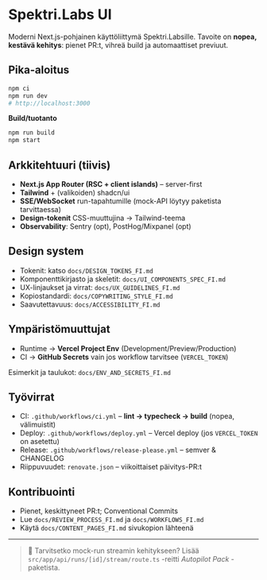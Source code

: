 # Spektri.Labs UI

Moderni Next.js-pohjainen käyttöliittymä Spektri.Labsille. Tavoite on **nopea, kestävä kehitys**: pienet PR:t, vihreä build ja automaattiset previuut.

## Pika-aloitus

```bash
npm ci
npm run dev
# http://localhost:3000
```

**Build/tuotanto**

```bash
npm run build
npm start
```

## Arkkitehtuuri (tiivis)

- **Next.js App Router (RSC + client islands)** – server-first
- **Tailwind** + (valikoiden) shadcn/ui
- **SSE/WebSocket** run-tapahtumille (mock-API löytyy paketista tarvittaessa)
- **Design-tokenit** CSS-muuttujina → Tailwind-teema
- **Observability**: Sentry (opt), PostHog/Mixpanel (opt)

## Design system

- Tokenit: katso `docs/DESIGN_TOKENS_FI.md`
- Komponenttikirjasto ja skeletit: `docs/UI_COMPONENTS_SPEC_FI.md`
- UX-linjaukset ja virrat: `docs/UX_GUIDELINES_FI.md`
- Kopiostandardi: `docs/COPYWRITING_STYLE_FI.md`
- Saavutettavuus: `docs/ACCESSIBILITY_FI.md`

## Ympäristömuuttujat

- Runtime → **Vercel Project Env** (Development/Preview/Production)
- CI → **GitHub Secrets** vain jos workflow tarvitsee (`VERCEL_TOKEN`)

Esimerkit ja taulukot: `docs/ENV_AND_SECRETS_FI.md`

## Työvirrat

- CI: `.github/workflows/ci.yml` – **lint → typecheck → build** (nopea, välimuistit)
- Deploy: `.github/workflows/deploy.yml` – Vercel deploy (jos `VERCEL_TOKEN` on asetettu)
- Release: `.github/workflows/release-please.yml` – semver & CHANGELOG
- Riippuvuudet: `renovate.json` – viikoittaiset päivitys-PR:t

## Kontribuointi

- Pienet, keskittyneet PR:t; Conventional Commits
- Lue `docs/REVIEW_PROCESS_FI.md` ja `docs/WORKFLOWS_FI.md`
- Käytä `docs/CONTENT_PAGES_FI.md` sivukopion lähteenä

---

> 🔧 Tarvitsetko mock-run streamin kehitykseen? Lisää `src/app/api/runs/[id]/stream/route.ts` -reitti *Autopilot Pack* -paketista.
